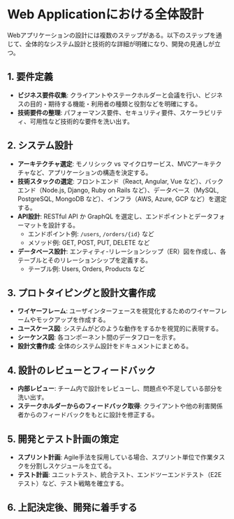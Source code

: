 # Web Applicationにおける全体設計

Webアプリケーションの設計には複数のステップがある。以下のステップを通じて、全体的なシステム設計と技術的な詳細が明確になり、開発の見通しが立つ。

## 1. 要件定義

- **ビジネス要件収集**: クライアントやステークホルダーと会議を行い、ビジネスの目的・期待する機能・利用者の種類と役割などを明確にする。
- **技術要件の整理**: パフォーマンス要件、セキュリティ要件、スケーラビリティ、可用性など技術的な要件を洗い出す。

## 2. システム設計

- **アーキテクチャ選定**: モノリシック vs マイクロサービス、MVCアーキテクチャなど、アプリケーションの構造を決定する。
- **技術スタックの選定**: フロントエンド（React, Angular, Vue など）、バックエンド（Node.js, Django, Ruby on Rails など）、データベース（MySQL, PostgreSQL, MongoDB など）、インフラ（AWS, Azure, GCP など）を選定する。
- **API設計**: RESTful API か GraphQL を選定し、エンドポイントとデータフォーマットを設計する。
  - エンドポイント例: `/users`, `/orders/{id}` など
  - メソッド例: GET, POST, PUT, DELETE など
- **データベース設計**: エンティティ-リレーションシップ（ER）図を作成し、各テーブルとそのリレーションシップを定義する。
  - テーブル例: Users, Orders, Products など

## 3. プロトタイピングと設計文書作成

- **ワイヤーフレーム**: ユーザインターフェースを視覚化するためのワイヤーフレームやモックアップを作成する。
- **ユースケース図**: システムがどのような動作をするかを視覚的に表現する。
- **シーケンス図**: 各コンポーネント間のデータフローを示す。
- **設計文書作成**: 全体のシステム設計をドキュメントにまとめる。

## 4. 設計のレビューとフィードバック

- **内部レビュー**: チーム内で設計をレビューし、問題点や不足している部分を洗い出す。
- **ステークホルダーからのフィードバック取得**: クライアントや他の利害関係者からのフィードバックをもとに設計を修正する。

## 5. 開発とテスト計画の策定

- **スプリント計画**: Agile手法を採用している場合、スプリント単位で作業タスクを分割しスケジュールを立てる。
- **テスト計画**: ユニットテスト、統合テスト、エンドツーエンドテスト（E2Eテスト）など、テスト戦略を確立する。

## 6. 上記決定後、開発に着手する
